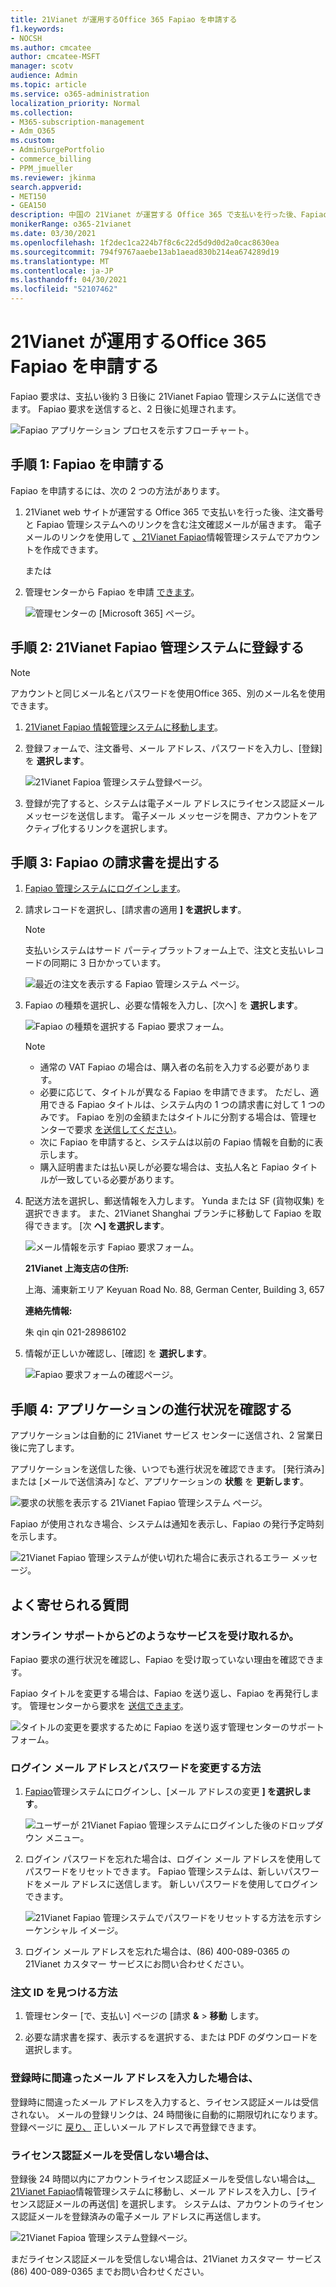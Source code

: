 ```yaml
---
title: 21Vianet が運用するOffice 365 Fapiao を申請する
f1.keywords:
- NOCSH
ms.author: cmcatee
author: cmcatee-MSFT
manager: scotv
audience: Admin
ms.topic: article
ms.service: o365-administration
localization_priority: Normal
ms.collection:
- M365-subscription-management
- Adm_O365
ms.custom:
- AdminSurgePortfolio
- commerce_billing
- PPM_jmueller
ms.reviewer: jkinma
search.appverid:
- MET150
- GEA150
description: 中国の 21Vianet が運営する Office 365 で支払いを行った後、Fapiao 要求を 21Vianet Fapiao 管理システムに送信する方法について説明します。
monikerRange: o365-21vianet
ms.date: 03/30/2021
ms.openlocfilehash: 1f2dec1ca224b7f8c6c22d5d9d0d2a0cac8630ea
ms.sourcegitcommit: 794f9767aaebe13ab1aead830b214ea674289d19
ms.translationtype: MT
ms.contentlocale: ja-JP
ms.lasthandoff: 04/30/2021
ms.locfileid: "52107462"
---
```

# <a name="apply-for-a-fapiao-for-office-365-operated-by-21vianet"></a>21Vianet が運用するOffice 365 Fapiao を申請する

Fapiao 要求は、支払い後約 3 日後に 21Vianet Fapiao 管理システムに送信できます。 Fapiao 要求を送信すると、2 日後に処理されます。
  
![Fapiao アプリケーション プロセスを示すフローチャート。](../../media/bf14884a-53f9-4c53-971c-b9b8ad6ec8d3.png)
  
## <a name="step-1-apply-for-a-fapiao"></a>手順 1: Fapiao を申請する

Fapiao を申請するには、次の 2 つの方法があります。
  
1. 21Vianet web サイトが運営する Office 365 で支払いを行った後、注文番号と Fapiao 管理システムへのリンクを含む注文確認メールが届きます。 電子メールのリンクを使用して <a href="https://go.microsoft.com/fwlink/p/?linkid=837466" target="_blank">、21Vianet Fapiao</a>情報管理システムでアカウントを作成できます。

    または

2. 管理センターから Fapiao を申請 <a href="https://go.microsoft.com/fwlink/p/?linkid=850627" target="_blank">できます</a>。

    ![管理センターの [Microsoft 365] ページ。](../../media/a6e3b953-abd4-46aa-a910-08c517915a21.png)
  
## <a name="step-2-register-with-the-21vianet-fapiao-management-system"></a>手順 2: 21Vianet Fapiao 管理システムに登録する

> [!NOTE]
> アカウントと同じメール名とパスワードを使用Office 365、別のメール名を使用できます。
  
1. <a href="https://go.microsoft.com/fwlink/p/?linkid=837466" target="_blank">21Vianet Fapiao 情報管理システムに移動します</a>。

2. 登録フォームで、注文番号、メール アドレス、パスワードを入力し、[登録] を **選択します**。

    ![21Vianet Fapioa 管理システム登録ページ。](../../media/60d39184-95b2-4ea4-a8a2-3e11763bec87.png)
  
3. 登録が完了すると、システムは電子メール アドレスにライセンス認証メール メッセージを送信します。 電子メール メッセージを開き、アカウントをアクティブ化するリンクを選択します。

## <a name="step-3-submit-your-bill-for-a-fapiao"></a>手順 3: Fapiao の請求書を提出する

1. <a href="https://go.microsoft.com/fwlink/p/?linkid=837465" target="_blank">Fapiao 管理システムにログインします</a>。

2. 請求レコードを選択し、[請求書の適用 **] を選択します**。

    > [!NOTE]
    > 支払いシステムはサード パーティプラットフォーム上で、注文と支払いレコードの同期に 3 日かかっています。
  
    ![最近の注文を表示する Fapiao 管理システム ページ。](../../media/b319767d-1d10-4cb4-b270-c5fbcee1368e.png)
  
3. Fapiao の種類を選択し、必要な情報を入力し、[次へ] を **選択します**。

    ![Fapiao の種類を選択する Fapiao 要求フォーム。](../../media/56fe3db1-c20f-4082-a39d-02d7ac41fec8.png)
  
    > [!NOTE]
    > - 通常の VAT Fapiao の場合は、購入者の名前を入力する必要があります。
    > - 必要に応じて、タイトルが異なる Fapiao を申請できます。 ただし、適用できる Fapiao タイトルは、システム内の 1 つの請求書に対して 1 つのみです。 Fapiao を別の金額またはタイトルに分割する場合は、管理センターで要求 <a href="https://portal.partner.microsoftonline.cn/Support/SupportOverview.aspx" target="_blank">を送信してください</a>。
    > - 次に Fapiao を申請すると、システムは以前の Fapiao 情報を自動的に表示します。
    > - 購入証明書または払い戻しが必要な場合は、支払人名と Fapiao タイトルが一致している必要があります。

4. 配送方法を選択し、郵送情報を入力します。 Yunda または SF (貨物収集) を選択できます。 また、21Vianet Shanghai ブランチに移動して Fapiao を取得できます。 [次 **へ] を選択します**。

    ![メール情報を示す Fapiao 要求フォーム。](../../media/bba500b4-a51d-477b-81a7-9113b08d39f1.png)
  
    **21Vianet 上海支店の住所:**

    上海、浦東新エリア Keyuan Road No. 88, German Center, Building 3, 657

    **連絡先情報:**

    朱 qin qin 021-28986102

5. 情報が正しいか確認し、[確認] を **選択します**。

    ![Fapiao 要求フォームの確認ページ。](../../media/18706d9d-defc-4285-8fd3-990448b44a18.png)
  
## <a name="step-4-check-application-progress"></a>手順 4: アプリケーションの進行状況を確認する

アプリケーションは自動的に 21Vianet サービス センターに送信され、2 営業日後に完了します。
  
アプリケーションを送信した後、いつでも進行状況を確認できます。 [発行済み] または [メールで送信済み] など、アプリケーションの **状態** を **更新します**。
  
![要求の状態を表示する 21Vianet Fapiao 管理システム ページ。](../../media/6cd696ec-d630-4fce-9f27-935a0d5f0ebe.png)
  
Fapiao が使用されなき場合、システムは通知を表示し、Fapiao の発行予定時刻を示します。
  
![21Vianet Fapiao 管理システムが使い切れた場合に表示されるエラー メッセージ。](../../media/effe0796-83aa-4a91-a488-15d6f58c01dc.png)
  
## <a name="faqs"></a>よく寄せられる質問

### <a name="what-services-can-i-get-from-online-support"></a>オンライン サポートからどのようなサービスを受け取れるか。

Fapiao 要求の進行状況を確認し、Fapiao を受け取っていない理由を確認できます。
  
Fapiao タイトルを変更する場合は、Fapiao を送り返し、Fapiao を再発行します。 管理センターから要求を <a href="https://portal.partner.microsoftonline.cn/Support/SupportOverview.aspx" target="_blank">送信できます</a>。
  
![タイトルの変更を要求するために Fapiao を送り返す管理センターのサポート フォーム。](../../media/2a413e9e-f30b-4f26-adbf-6287cc217a0f.png)
  
### <a name="how-do-i-change-my-login-email-address-and-password"></a>ログイン メール アドレスとパスワードを変更する方法

1. <a href="https://go.microsoft.com/fwlink/p/?linkid=837465" target="_blank">Fapiao</a>管理システムにログインし、[メール アドレスの変更 **] を選択します**。

    ![ユーザーが 21Vianet Fapiao 管理システムにログインした後のドロップダウン メニュー。](../../media/ee6de24b-6be2-41e6-8aec-e0c3cb0ea35e.png)
  
2. ログイン パスワードを忘れた場合は、ログイン メール アドレスを使用してパスワードをリセットできます。 Fapiao 管理システムは、新しいパスワードをメール アドレスに送信します。 新しいパスワードを使用してログインできます。

    ![21Vianet Fapiao 管理システムでパスワードをリセットする方法を示すシーケンシャル イメージ。](../../media/2edb0a47-1286-4792-804d-7e84534c8370.png)
  
3. ログイン メール アドレスを忘れた場合は、(86) 400-089-0365 の 21Vianet カスタマー サービスにお問い合わせください。

### <a name="how-do-i-find-my-order-id"></a>注文 ID を見つける方法

1. 管理センター [で、[](https://go.microsoft.com/fwlink/p/?linkid=850627)支払い] ページの [請求 **&** \> **移動** します。

2. 必要な請求書を探す、表示するを選択する、または PDF のダウンロードを選択します。

### <a name="what-if-i-enter-the-wrong-email-address-when-i-register"></a>登録時に間違ったメール アドレスを入力した場合は、

登録時に間違ったメール アドレスを入力すると、ライセンス認証メールは受信されない。 メールの登録リンクは、24 時間後に自動的に期限切れになります。 登録ページに <a href="https://go.microsoft.com/fwlink/p/?linkid=837466" target="_blank">戻り、</a> 正しいメール アドレスで再登録できます。
  
### <a name="what-if-i-dont-receive-an-activation-email"></a>ライセンス認証メールを受信しない場合は、

登録後 24 時間以内にアカウントライセンス認証メールを受信しない場合は<a href="https://go.microsoft.com/fwlink/p/?linkid=837466" target="_blank">、21Vianet Fapiao</a>情報管理システムに移動し、メール アドレスを入力し、[ライセンス認証メールの再送信] を選択します。 システムは、アカウントのライセンス認証メールを登録済みの電子メール アドレスに再送信します。
  
![21Vianet Fapioa 管理システム登録ページ。](../../media/60d39184-95b2-4ea4-a8a2-3e11763bec87.png)
  
まだライセンス認証メールを受信しない場合は、21Vianet カスタマー サービス (86) 400-089-0365 までお問い合わせください。